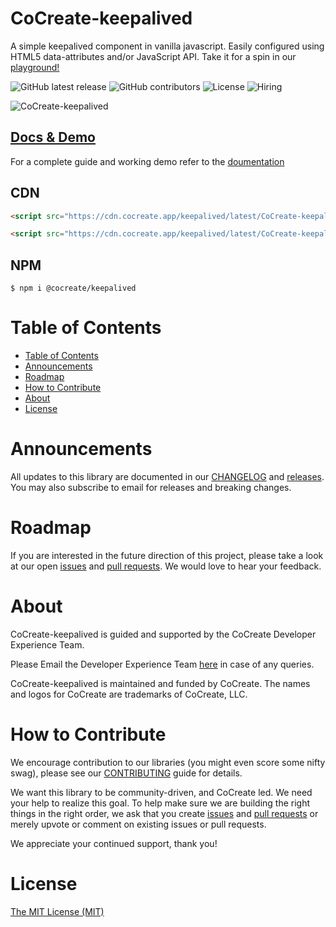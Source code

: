 # CoCreate-keepalived

A simple keepalived component in vanilla javascript. Easily configured using HTML5 data-attributes and/or JavaScript API. Take it for a spin in our [playground!](https://cocreate.app/docs/keepalived)

![GitHub latest release](https://img.shields.io/github/v/release/CoCreate-app/CoCreate-keepalived?style=flat-square)
![GitHub contributors](https://img.shields.io/github/contributors/CoCreate-app/CoCreate-keepalived?style=flat-square)
![License](https://img.shields.io/static/v1?style=flat-square&label=license&message=SSPL&color=green)
![Hiring](https://img.shields.io/static/v1?style=flat-square&label=&message=Hiring&color=blueviolet)

![CoCreate-keepalived](https://cdn.cocreate.app/docs/CoCreate-keepalived.gif)

## [Docs & Demo](https://cocreate.app/docs/keepalived)

For a complete guide and working demo refer to the [doumentation](https://cocreate.app/docs/keepalived)

## CDN

```html
<script src="https://cdn.cocreate.app/keepalived/latest/CoCreate-keepalived.min.js"></script>
```

```html
<script src="https://cdn.cocreate.app/keepalived/latest/CoCreate-keepalived.min.css"></script>
```

## NPM

```shell
$ npm i @cocreate/keepalived
```

# Table of Contents

- [Table of Contents](#table-of-contents)
- [Announcements](#announcements)
- [Roadmap](#roadmap)
- [How to Contribute](#how-to-contribute)
- [About](#about)
- [License](#license)

<a name="announcements"></a>

# Announcements

All updates to this library are documented in our [CHANGELOG](https://github.com/CoCreate-app/CoCreate-keepalived/blob/master/CHANGELOG.md) and [releases](https://github.com/CoCreate-app/CoCreate-keepalived/releases). You may also subscribe to email for releases and breaking changes.

<a name="roadmap"></a>

# Roadmap

If you are interested in the future direction of this project, please take a look at our open [issues](https://github.com/CoCreate-app/CoCreate-keepalived/issues) and [pull requests](https://github.com/CoCreate-app/CoCreate-keepalived/pulls). We would love to hear your feedback.

<a name="about"></a>

# About

CoCreate-keepalived is guided and supported by the CoCreate Developer Experience Team.

Please Email the Developer Experience Team [here](mailto:develop@cocreate.app) in case of any queries.

CoCreate-keepalived is maintained and funded by CoCreate. The names and logos for CoCreate are trademarks of CoCreate, LLC.

<a name="contribute"></a>

# How to Contribute

We encourage contribution to our libraries (you might even score some nifty swag), please see our [CONTRIBUTING](https://github.com/CoCreate-app/CoCreate-keepalived/blob/master/CONTRIBUTING.md) guide for details.

We want this library to be community-driven, and CoCreate led. We need your help to realize this goal. To help make sure we are building the right things in the right order, we ask that you create [issues](https://github.com/CoCreate-app/CoCreate-keepalived/issues) and [pull requests](https://github.com/CoCreate-app/CoCreate-keepalived/pulls) or merely upvote or comment on existing issues or pull requests.

We appreciate your continued support, thank you!

# License

[The MIT License (MIT)](https://github.com/CoCreate-app/CoCreate-keepalived/blob/master/LICENSE)
